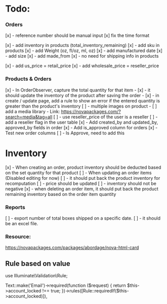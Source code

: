 # Todo:

### Orders
[x] - reference number should be manual input
[x]  fix the time format

[x] - add inventory in products (total_inventory_remaining)
[x] - add sku in products
[x] - add Weight (oz, fl/oz, ml, oz)
[x] - add manufactured date
[x] - add size
[x] - add made_from
[x] - no need for shipping info in products

[x] - add us_price = retail_price
[x] - add wholesale_price = reseller_price

### Products & Orders
[x] - In OrderObserver, capture the total quantity for that item
    - [x] - it should update the inventory of the product after saving the order
    - [x] - in create / update page, add a rule to show an error if the
            entered quantity is greater than the product's inventory
[ ] - multiple images on product
    - [ ] add a media library
    - Link: https://novapackages.com/?search=media&tag=all
[ ] - use reseller_price of the user is a reseller
	[ ] - add a reseller flag in the user table
[x] - Add created_by and updated_by, approved_by fields in order
[x] - Add is_approved column for orders
[x] - Test new order columns
[ ] - Is Approve, need to add this

# Inventory
[x] - When creating an order, product inventory should be deducted based on
the set quantity for that product
[ ] - When updating an order items (Disabled editing for now)
    [ ] - it should put back the product inventory for recomputation
    [ ] - price should be updated
    [ ] - inventory should not be negative
[x] - when deleting an order item, it should put back the product remaining inventory based on the order item quantity

### Reports
[ ] - export number of total boxes shipped on a specific date.
	[ ] - it should be an excel file.


### Resource:
https://novapackages.com/packages/abordage/nova-html-card


## Rule based on value
use Illuminate\Validation\Rule;

Text::make('Email')->required(function ($request) {
    return $this->account_locked !== true;
})->rules([Rule::requiredIf($this->account_locked)]),
